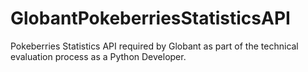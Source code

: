 # GlobantPokeberriesStatisticsAPI
Pokeberries Statistics API required by Globant as part of the technical evaluation process as a Python Developer.
